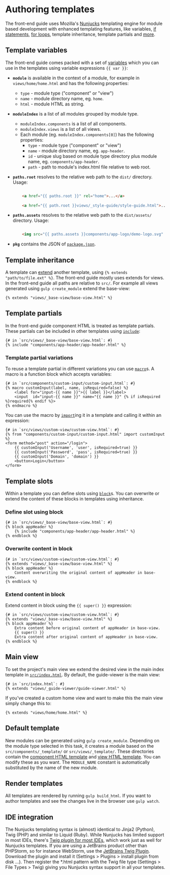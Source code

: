 # Authoring templates

The front-end guide uses Mozilla's [Nunjucks](http://mozilla.github.io/nunjucks/) templating engine for module based development with enhanced templating features, like variables, [if statements](http://mozilla.github.io/nunjucks/templating.html#if), [for loops](http://mozilla.github.io/nunjucks/templating.html#for), template inheritance, template partials and [more](http://mozilla.github.io/nunjucks/templating.html). 


## Template variables

The front-end guide comes packed with a set of [variables](http://mozilla.github.io/nunjucks/templating.html#variables) which you can use in the templates using variable expressions `{{ var }}`:
	
* **`module`** is available in the context of a module, for example in `views/home/home.html` and has the following properties:
	* `type` - module type ("component" or "view")
	* `name` - module directory name, eg. `home`.
	* `html` - module HTML as string.
	
* **`moduleIndex`** is a list of all modules grouped by module type.
	* `moduleIndex.components` is a list of all components. 
	* `moduleIndex.views` is a list of all views. 
	* Each module (eg. `moduleIndex.components[0]`) has the following properties: 
		* `type` - module type ("component" or "view")
		* `name` - module directory name, eg. `app-header`.
		* `id` - unique slug based on module type directory plus module name, eg. `components/app-header`.
		* `path` - path to module's index.html file relative to web root.

* **`paths.root`** resolves to the relative web path to the `dist/` directory. Usage:

	```html
	
		<a href="{{ paths.root }}" rel="home">...</a>
		
		<a href="{{ path.root }}views/_style-guide/style-guide.html">...</a>
	```

* **`paths.assets`** resolves to the relative web path to the `dist/assets/` directory. Usage:

	```html
	
		<img src="{{ paths.assets }}components/app-logo/demo-logo.svg" alt="demo">
	```
			
* **`pkg`** contains the JSON of [`package.json`](../package.json).


## Template inheritance

A template can [extend](http://mozilla.github.io/nunjucks/templating.html#extends) another template, using `{% extends "path/to/file.ext" %}`. The front-end guide mostly uses extends for views. In the front-end guide all paths are relative to `src/`. For example all views generated using `gulp create_module` extend the base-view: 

	{% extends "views/_base-view/base-view.html" %}
	
	
## Template partials

In the front-end guide component HTML is treated as template partials. These partials can be included in other templates using [`include`](http://mozilla.github.io/nunjucks/templating.html#include):

	{# in `src/views/_base-view/base-view.html`: #}
	{% include "components/app-header/app-header.html" %}
	
### Template partial variations

To reuse a template partial in different variations you can use [`macro`](http://mozilla.github.io/nunjucks/templating.html#macro)s. A macro is a function block which accepts variables:

	{# in `src/components/custom-input/custom-input.html`: #}
	{% macro customInput(label, name, isRequired=false) %}
		<label for="input-{{ name }}">{{ label }}</label>
		<input  id="input-{{ name }}" name="{{ name }}" {% if isRequired %}required{% endif %}>
	{% endmacro %}
	
You can use the macro by [`import`](http://mozilla.github.io/nunjucks/templating.html#import)ing it in a template and calling it within an expression: 

	{# in `src/views/custom-view/custom-view.html`: #}
	{% from "components/custom-input/custom-input.html" import customInput %}
	<form method="post" action="/login">
		{{ customInput('Username', 'user', isRequired=true) }}
		{{ customInput('Password', 'pass', isRequired=true) }}
		{{ customInput('Domain', 'domain') }}
		<button>Login</button>
	</form>

	
## Template slots

Within a template you can define slots using [`block`](http://mozilla.github.io/nunjucks/templating.html#block)s. You can overwrite or extend the content of these blocks in templates using inheritance.

### Define slot using block

	{# in `src/views/_base-view/base-view.html`: #}
	{% block appHeader %}
		{% include "components/app-header/app-header.html" %}
	{% endblock %}
	
### Overwrite content in block
	
	{# in `src/views/custom-view/custom-view.html`: #}
	{% extends "views/_base-view/base-view.html" %}
	{% block appHeader %}
		Content overwriting the original content of appHeader in base-view.
	{% endblock %}
	
### Extend content in block

Extend content in block using the `{{ super() }}` expression:
	
	{# in `src/views/custom-view/custom-view.html`: #}
	{% extends "views/_base-view/base-view.html" %}
	{% block appHeader %}
		Extra content before original content of appHeader in base-view.
		{{ super() }}
		Extra content after original content of appHeader in base-view.
	{% endblock %}	

	
## Main view

To set the project's main view we extend the desired view in the main index template in [`src/index.html`](../src/index.html). By default, the guide-viewer is the main view:

	{# in `src/index.html`: #}
	{% extends "views/_guide-viewer/guide-viewer.html" %}
	
If you've created a custom home view and want to make this the main view simply change this to:

	{% extends "views/home/home.html" %}

	
## Default template

New modules can be generated using `gulp create_module`. Depending on the module type selected in this task, it creates a module based on the `src/components/_template/` or `src/views/_template/`. These directories contain the [component HTML template](../src/components/_template/template.html) and [view HTML template](../src/views/_template/template.html). You can modify these as you want. The `MODULE_NAME` constant is automatically substituted by the name of the new module.


## Render templates

All templates are rendered by running `gulp build_html`. If you want to author templates and see the changes live in the browser use `gulp watch`.


## IDE integration

The Nunjucks templating syntax is (almost) identical to Jinja2 (Python), Twig (PHP) and similar to Liquid (Ruby). While Nunjucks has limited support in most IDEs, there's [Twig plugin for most IDEs](http://twig.sensiolabs.org/doc/templates.html#ides-integration), which work just as well for Nunjucks templates. If you are using a JetBrains product other than PHPStorm, so for instance WebStorm, use the [JetBrains Twig Plugin](https://plugins.jetbrains.com/plugin/7303?pr=). Download the plugin and install it (Settings > Plugins > install plugin from disk ...). Then register the *.html pattern with the Twig file type (Settings > File Types > Twig) giving you Nunjucks syntax support in all your templates.